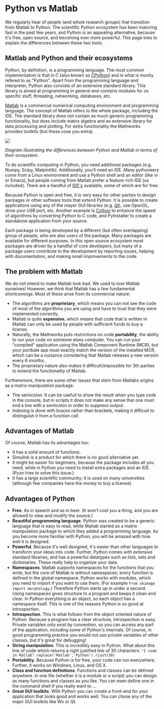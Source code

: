 # Python vs Matlab

We regularly hear of people (and whole research groups) that 
transition from Matlab to Python. The scientific Python ecosystem
has been maturing fast in the past few years, and Python is an appealing
alternative, because it's free, open source, and becoming ever more
powerful. This page tries to explain the differences between these two
tools.


## Matlab and Python and their ecosystems

Python, by definition, is a
programming language. The most common implementation is that in C (also
known as [CPython](http://en.wikipedia.org/wiki/CPython))
and is what is mostly refered to as "Python". Apart from the programming
language and interpreter, Python also consists of an extensive standard
library. This library is aimed at programming in general and contains
modules for os specific stuff, threading, networking, databases, etc.

[Matlab](http://en.wikipedia.org/wiki/MATLAB) 
is a commercial numerical computing environment and programming language.
The concept of Matlab refers to the whole package, including the IDE.
The standard library does not contain as much generic programming
functionality, but does include matrix algebra and an extensive library
for data processing and plotting. For extra functionality the Mathworks
provides toolkits (but these cose you extra).


<img src='pythonvsmatlab.png' align='center'>

*Diagram illustrating the differences between Python and
Matlab in terms of their ecosystem.*

To do scientific computing in Python, you need additional packages (e.g.
Numpy, Scipy, Matplotlib). Additionally, you'll need an IDE. Many
pythoneers come from a Linux environment and use a Python shell and an
editor (like vi or Emacs), but people coming from Matlab prefer a
feature-rich IDE (us included). There are a handful of
[IDE's](http://wiki.python.org/moin/IntegratedDevelopmentEnvironments)
available, some of which are for free.

Because Python is open and free, it is very easy for other parties to
design packages or other software tools that extend Python. It is
possible to create applications using any of the mayor GUI libraries
(e.g. [Qt](http://qt.io/)), use OpenGL, drive your USB port, 
etc. Another example is [Cython](http://www.cython.org/) to enhance 
the speed of algorithms by converting Python to C code, and PyInstaller
to create a standalone application from your source.

Each package is being developed by a different (but often overlapping)
group of people, who are also users of the package. Many packages are
available for different purposes. In this open source ecosystem most
packages are driven by a handful of core developers, but many of a
package users contribute to the development by reporting issues, helping
with documentation, and making small improvements to the code.


## The problem with Matlab

We do not intend to make Matlab look bad. We used to love Matlab
ourselves! However, we think that Matlab has a few fundamental
shortcomings. Most of these arise from its commercial nature:


  * The algorithms are **proprietary**, which means you can not see the
    code of most of the algorithms you are using and have to trust that
    they were implemented correctly.
  * Matlab is quite **expensive**, which means that code that is written
    in Matlab can only be used by people with sufficient funds to
    buy a license.
  * Naturally, the Mathworks puts restrictions on code **portability**,
    the ability to run your code on someone elses computer. You can run
    your "compiled" application using the Matlab Component Runtime
    (MCR), but your portbale app must exactly match the version of the
    installed MCR, which can be a nuisance considering that Matlab
    releases a new version every 6 months.
  * The proprietary nature also makes it difficult/impossible for 3th
    parties to extend the functionality of Matlab.
    
Furtheremore, there are some other issues that stem from Matlabs origins
as a matrix manipulation package:

  * The semicolon. It can be usefull to show the result when you type
    code in the console, but in scripts it does not make any sense that
    one must end a line with a semicolon in order to suppress output.
  * Indexing is done with braces rather than brackets, making it 
    difficult to distinguish it from a function call.
        

## Advantages of Matlab 

Of course, Matlab has its advantages too:

  * It has a solid amount of functions. 
  * Simulink is a product for which there is no good alternative yet. 
  * It might be easier for beginners, because the package includes all
    you need, while in Python you need to install extra packages and
    an IDE. (Pyzo tries to solve this issue.)
  * It has a large scientific community; it is used on many universities
    (although few companies have the money to buy a license).


## Advantages of Python

  * **Free**. As in speech and as in beer. (It won't cost you a thing, and
    you are allowed to view and modify the source.)
  * **Beautiful programming language**. Python
    was created to be a generic language that is easy to read, while
    Matlab started as a matrix manipulation package to which they added
    a programming language. As you become more familiar with Python,
    you will be amazed with how well it is designed.
  * **Powerful**. Because it's well designed, it's easier than other
    languages to transform your ideas into code. Further, Python comes
    with extensive standard libraries, and has a powerful datatypes
    such as lists, sets and dictionaries. These really help to organize
    your data.
  * **Namespaces**. Matlab supports namespaces for the functions that
    you write, but the core of Matlab is without namespaces; every
    function is defined in the global namespace. Python works with
    modules, which you need to import if you want to use them. (For
    example ``from skimage import morphology``.) Therefore Python
    starts up in under a second. Using namespaces gives structure to a
    program and keeps it clean and clear. In Python everything is an
    object, so each object has a namespace itself. This is one of the
    reasons Python is so good at introspection.
  * **Introspection**. This is what follows from the object oriented nature
    of Python. Because a program has a clear structure, introspection
    is easy. Private variables only exist by convention, so you can access any part of the application, including some of Python's internals. Of course, in good programming practice you would not use private variables of other
    classes, but it's great for debugging!
  * **String manipulation**. This is incredibly easy in Python. What about
    this line of code which returns a right justified line of 30
    characters: ``"I code in Matlab".replace('Matlab','Python').rjust(30)``
  * **Portability**. Because Python is for free, your code can run
    everywhere. Further, it works on Windows, Linux, and OS X.
  * **Class and function definitions**. Functions and classes can be defined
    anywhere. In one file (whether it is a module or a script) you can
    design as many functions and classes as you like. You can even
    define one in the command shell if you really want to ...
  * **Great GUI toolkits**. With Python you can create a front-end for
    your application that looks good and works well. You can chose any
    of the major GUI toolkits like Wx or Qt.
